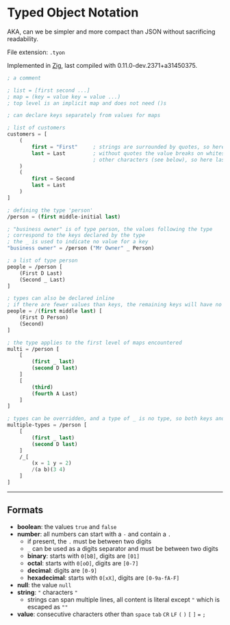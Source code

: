 # Typed Object Notation

AKA, can we be simpler and more compact than JSON without sacrificing readability.

File extension: `.tyon`

Implemented in [Zig](https://ziglang.org/), last compiled with 0.11.0-dev.2371+a31450375.

```lisp
; a comment

; list = [first second ...]
; map = (key = value key = value ...)
; top level is an implicit map and does not need ()s

; can declare keys separately from values for maps

; list of customers
customers = [
    (
        first = "First"     ; strings are surrounded by quotes, so here first = "First"
        last = Last         ; without quotes the value breaks on whitespace and a few
                            ; other characters (see below), so here last = "Last"
    )
    (
        first = Second
        last = Last
    )
]

; defining the type 'person'
/person = (first middle-initial last)

; "business owner" is of type person, the values following the type
; correspond to the keys declared by the type
; the _ is used to indicate no value for a key
"business owner" = /person ("Mr Owner" _ Person)

; a list of type person
people = /person [
    (First D Last)
    (Second _ Last)
]

; types can also be declared inline
; if there are fewer values than keys, the remaining keys will have no value
people = /(first middle last) [
    (First D Person)
    (Second)
]

; the type applies to the first level of maps encountered
multi = /person [
    [
        (first _ last)
        (second D last)
    ]
    [
        (third)
        (fourth A Last)
    ]
]

; types can be overridden, and a type of _ is no type, so both keys and values are then expected
multiple-types = /person [
    [
        (first _ last)
        (second D last)
    ]
    /_[
        (x = 1 y = 2)
        /(a b)(3 4)
    ]
]
```

---

## Formats

* __boolean__: the values `true` and `false`
* __number__: all numbers can start with a `-` and contain a `.`
    * if present, the `.` must be between two digits
    * `_` can be used as a digits separator and must be between two digits
    * __binary__: starts with `0[bB]`, digits are `[01]`
    * __octal__: starts with `0[oO]`, digits are `[0-7]`
    * __decimal__: digits are `[0-9]`
    * __hexadecimal__: starts with `0[xX]`, digits are `[0-9a-fA-F]`
* __null__: the value `null`
* __string__: `"` characters `"`
    * strings can span multiple lines, all content is literal except `"` which is escaped as `""`
* __value__: consecutive characters other than `space` `tab` `CR` `LF` `(` `)` `[` `]` `=` `;`
